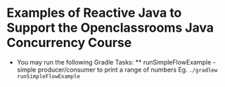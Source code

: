 # Examples of Reactive Java to Support the Openclassrooms Java Concurrency Course

* You may run the following Gradle Tasks:
** runSimpleFlowExample - simple producer/consumer to print a range of numbers Eg. `./gradlew runSimpleFlowExample`
